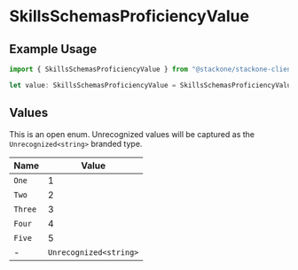 # SkillsSchemasProficiencyValue

## Example Usage

```typescript
import { SkillsSchemasProficiencyValue } from "@stackone/stackone-client-ts/sdk/models/shared";

let value: SkillsSchemasProficiencyValue = SkillsSchemasProficiencyValue.Three;
```

## Values

This is an open enum. Unrecognized values will be captured as the `Unrecognized<string>` branded type.

| Name                   | Value                  |
| ---------------------- | ---------------------- |
| `One`                  | 1                      |
| `Two`                  | 2                      |
| `Three`                | 3                      |
| `Four`                 | 4                      |
| `Five`                 | 5                      |
| -                      | `Unrecognized<string>` |
